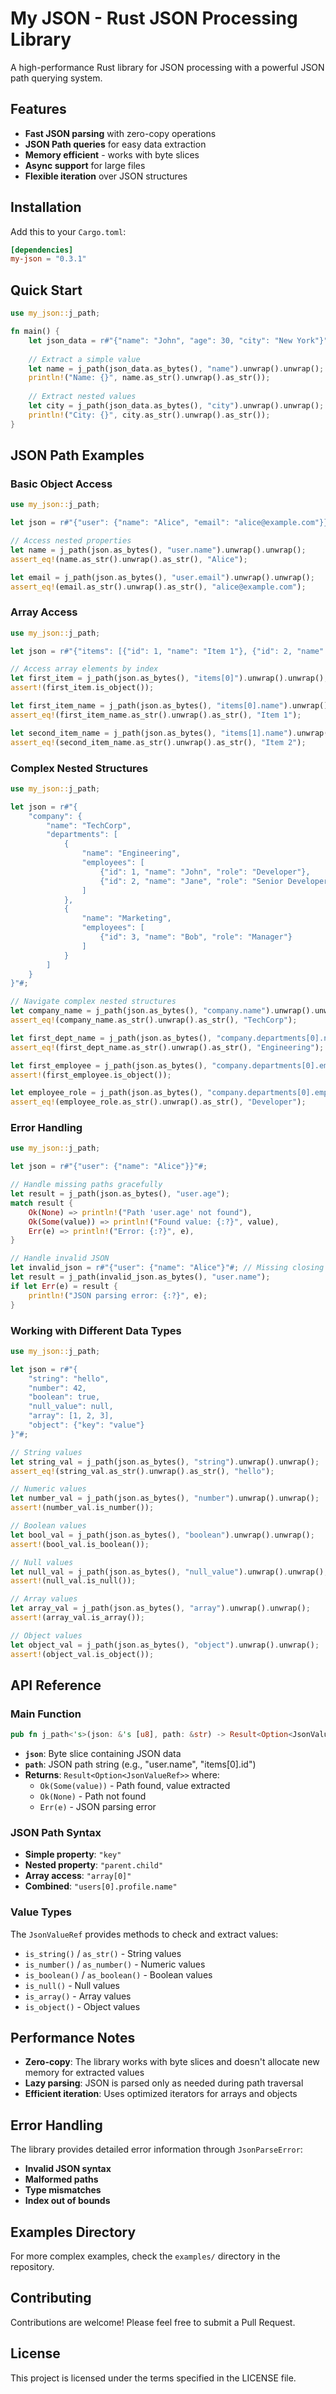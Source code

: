 # My JSON - Rust JSON Processing Library

A high-performance Rust library for JSON processing with a powerful JSON path querying system.

## Features

- **Fast JSON parsing** with zero-copy operations
- **JSON Path queries** for easy data extraction
- **Memory efficient** - works with byte slices
- **Async support** for large files
- **Flexible iteration** over JSON structures

## Installation

Add this to your `Cargo.toml`:

```toml
[dependencies]
my-json = "0.3.1"
```

## Quick Start

```rust
use my_json::j_path;

fn main() {
    let json_data = r#"{"name": "John", "age": 30, "city": "New York"}"#;
    
    // Extract a simple value
    let name = j_path(json_data.as_bytes(), "name").unwrap().unwrap();
    println!("Name: {}", name.as_str().unwrap().as_str());
    
    // Extract nested values
    let city = j_path(json_data.as_bytes(), "city").unwrap().unwrap();
    println!("City: {}", city.as_str().unwrap().as_str());
}
```

## JSON Path Examples

### Basic Object Access

```rust
use my_json::j_path;

let json = r#"{"user": {"name": "Alice", "email": "alice@example.com"}}"#;

// Access nested properties
let name = j_path(json.as_bytes(), "user.name").unwrap().unwrap();
assert_eq!(name.as_str().unwrap().as_str(), "Alice");

let email = j_path(json.as_bytes(), "user.email").unwrap().unwrap();
assert_eq!(email.as_str().unwrap().as_str(), "alice@example.com");
```

### Array Access

```rust
use my_json::j_path;

let json = r#"{"items": [{"id": 1, "name": "Item 1"}, {"id": 2, "name": "Item 2"}]}"#;

// Access array elements by index
let first_item = j_path(json.as_bytes(), "items[0]").unwrap().unwrap();
assert!(first_item.is_object());

let first_item_name = j_path(json.as_bytes(), "items[0].name").unwrap().unwrap();
assert_eq!(first_item_name.as_str().unwrap().as_str(), "Item 1");

let second_item_name = j_path(json.as_bytes(), "items[1].name").unwrap().unwrap();
assert_eq!(second_item_name.as_str().unwrap().as_str(), "Item 2");
```

### Complex Nested Structures

```rust
use my_json::j_path;

let json = r#"{
    "company": {
        "name": "TechCorp",
        "departments": [
            {
                "name": "Engineering",
                "employees": [
                    {"id": 1, "name": "John", "role": "Developer"},
                    {"id": 2, "name": "Jane", "role": "Senior Developer"}
                ]
            },
            {
                "name": "Marketing",
                "employees": [
                    {"id": 3, "name": "Bob", "role": "Manager"}
                ]
            }
        ]
    }
}"#;

// Navigate complex nested structures
let company_name = j_path(json.as_bytes(), "company.name").unwrap().unwrap();
assert_eq!(company_name.as_str().unwrap().as_str(), "TechCorp");

let first_dept_name = j_path(json.as_bytes(), "company.departments[0].name").unwrap().unwrap();
assert_eq!(first_dept_name.as_str().unwrap().as_str(), "Engineering");

let first_employee = j_path(json.as_bytes(), "company.departments[0].employees[0]").unwrap().unwrap();
assert!(first_employee.is_object());

let employee_role = j_path(json.as_bytes(), "company.departments[0].employees[0].role").unwrap().unwrap();
assert_eq!(employee_role.as_str().unwrap().as_str(), "Developer");
```

### Error Handling

```rust
use my_json::j_path;

let json = r#"{"user": {"name": "Alice"}}"#;

// Handle missing paths gracefully
let result = j_path(json.as_bytes(), "user.age");
match result {
    Ok(None) => println!("Path 'user.age' not found"),
    Ok(Some(value)) => println!("Found value: {:?}", value),
    Err(e) => println!("Error: {:?}", e),
}

// Handle invalid JSON
let invalid_json = r#"{"user": {"name": "Alice"}"#; // Missing closing brace
let result = j_path(invalid_json.as_bytes(), "user.name");
if let Err(e) = result {
    println!("JSON parsing error: {:?}", e);
}
```

### Working with Different Data Types

```rust
use my_json::j_path;

let json = r#"{
    "string": "hello",
    "number": 42,
    "boolean": true,
    "null_value": null,
    "array": [1, 2, 3],
    "object": {"key": "value"}
}"#;

// String values
let string_val = j_path(json.as_bytes(), "string").unwrap().unwrap();
assert_eq!(string_val.as_str().unwrap().as_str(), "hello");

// Numeric values
let number_val = j_path(json.as_bytes(), "number").unwrap().unwrap();
assert!(number_val.is_number());

// Boolean values
let bool_val = j_path(json.as_bytes(), "boolean").unwrap().unwrap();
assert!(bool_val.is_boolean());

// Null values
let null_val = j_path(json.as_bytes(), "null_value").unwrap().unwrap();
assert!(null_val.is_null());

// Array values
let array_val = j_path(json.as_bytes(), "array").unwrap().unwrap();
assert!(array_val.is_array());

// Object values
let object_val = j_path(json.as_bytes(), "object").unwrap().unwrap();
assert!(object_val.is_object());
```

## API Reference

### Main Function

```rust
pub fn j_path<'s>(json: &'s [u8], path: &str) -> Result<Option<JsonValueRef<'s>>, JsonParseError>
```

- **`json`**: Byte slice containing JSON data
- **`path`**: JSON path string (e.g., "user.name", "items[0].id")
- **Returns**: `Result<Option<JsonValueRef>>` where:
  - `Ok(Some(value))` - Path found, value extracted
  - `Ok(None)` - Path not found
  - `Err(e)` - JSON parsing error

### JSON Path Syntax

- **Simple property**: `"key"`
- **Nested property**: `"parent.child"`
- **Array access**: `"array[0]"`
- **Combined**: `"users[0].profile.name"`

### Value Types

The `JsonValueRef` provides methods to check and extract values:

- `is_string()` / `as_str()` - String values
- `is_number()` / `as_number()` - Numeric values  
- `is_boolean()` / `as_boolean()` - Boolean values
- `is_null()` - Null values
- `is_array()` - Array values
- `is_object()` - Object values

## Performance Notes

- **Zero-copy**: The library works with byte slices and doesn't allocate new memory for extracted values
- **Lazy parsing**: JSON is parsed only as needed during path traversal
- **Efficient iteration**: Uses optimized iterators for arrays and objects

## Error Handling

The library provides detailed error information through `JsonParseError`:

- **Invalid JSON syntax**
- **Malformed paths**
- **Type mismatches**
- **Index out of bounds**

## Examples Directory

For more complex examples, check the `examples/` directory in the repository.

## Contributing

Contributions are welcome! Please feel free to submit a Pull Request.

## License

This project is licensed under the terms specified in the LICENSE file.
